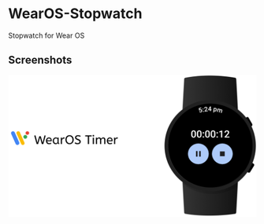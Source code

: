 # WearOS-Stopwatch

Stopwatch for Wear OS

## Screenshots
<p align='center'>
  <img src='https://raw.githubusercontent.com/harimoradiya/WearOS-Stopwatch/master/ss.png'/>
